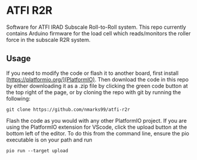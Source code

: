 # ATFI R2R
Software for ATFI IRAD Subscale Roll-to-Roll system. This repo
currently contains Arduino firmware for the load cell 
which reads/monitors the roller force in the subscale R2R system.

## Usage 
If you need to modify the code or flash it to another board,
first install [https://platformio.org/](PlatformIO). Then download 
the code in this repo by either downloading it as a .zip file by 
clicking the green code button at the top right of the page, or 
by cloning the repo with git by running the following:
```
git clone https://github.com/nmarks99/atfi-r2r
```

Flash the code as you would with any other PlatformIO project. If you are 
using the PlatformIO extension for VScode, click the upload button at the 
bottom left of the editor.
To do this from the command line, ensure the pio executable is on your path and run
```
pio run --target upload 
```
